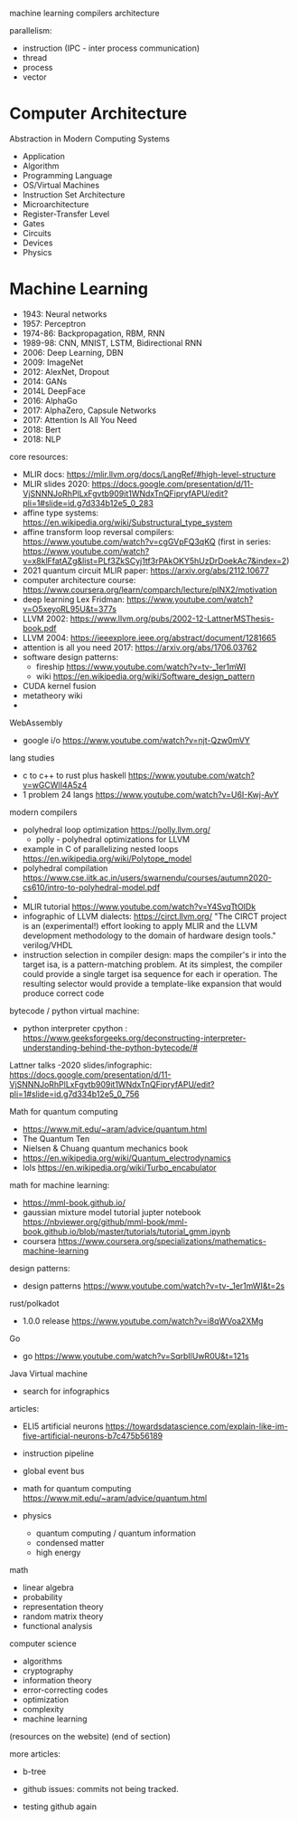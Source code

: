 machine learning
compilers
architecture

parallelism:
- instruction (IPC - inter process communication)
- thread
- process
- vector 

# Computer Architecture
Abstraction in Modern Computing Systems
- Application
- Algorithm
- Programming Language
- OS/Virtual Machines
- Instruction Set Architecture
- Microarchitecture
- Register-Transfer Level
- Gates
- Circuits
- Devices
- Physics

# Machine Learning 
- 1943: Neural networks
- 1957: Perceptron
- 1974-86: Backpropagation, RBM, RNN
- 1989-98: CNN, MNIST, LSTM, Bidirectional RNN
- 2006: Deep Learning, DBN
- 2009: ImageNet
- 2012: AlexNet, Dropout
- 2014: GANs
- 2014L DeepFace
- 2016: AlphaGo
- 2017: AlphaZero, Capsule Networks
- 2017: Attention Is All You Need
- 2018: Bert
- 2018: NLP

core resources:
- MLIR docs: https://mlir.llvm.org/docs/LangRef/#high-level-structure 
- MLIR slides 2020: https://docs.google.com/presentation/d/11-VjSNNNJoRhPlLxFgvtb909it1WNdxTnQFipryfAPU/edit?pli=1#slide=id.g7d334b12e5_0_283 
- affine type systems: https://en.wikipedia.org/wiki/Substructural_type_system 
- affine transform loop reversal compilers: https://www.youtube.com/watch?v=cgGVpFQ3qKQ (first in series: https://www.youtube.com/watch?v=x8klFfatAZg&list=PLf3ZkSCyj1tf3rPAkOKY5hUzDrDoekAc7&index=2)
- 2021 quantum circuit MLIR paper: https://arxiv.org/abs/2112.10677 
- computer architecture course: https://www.coursera.org/learn/comparch/lecture/pINX2/motivation 
- deep learning Lex Fridman: https://www.youtube.com/watch?v=O5xeyoRL95U&t=377s 
- LLVM 2002: https://www.llvm.org/pubs/2002-12-LattnerMSThesis-book.pdf
- LLVM 2004: https://ieeexplore.ieee.org/abstract/document/1281665 
- attention is all you need 2017: https://arxiv.org/abs/1706.03762
- software design patterns:
  - fireship https://www.youtube.com/watch?v=tv-_1er1mWI
  - wiki https://en.wikipedia.org/wiki/Software_design_pattern
- CUDA kernel fusion 
- metatheory wiki
- 

WebAssembly
- google i/o https://www.youtube.com/watch?v=njt-Qzw0mVY 

lang studies
- c to c++ to rust plus haskell https://www.youtube.com/watch?v=wGCWlI4A5z4 
- 1 problem 24 langs https://www.youtube.com/watch?v=U6I-Kwj-AvY 


modern compilers
- polyhedral loop optimization https://polly.llvm.org/ 
  - polly - polyhedral optimizations for LLVM
- example in C of parallelizing nested loops https://en.wikipedia.org/wiki/Polytope_model 
- polyhedral compilation https://www.cse.iitk.ac.in/users/swarnendu/courses/autumn2020-cs610/intro-to-polyhedral-model.pdf 
- 
- MLIR tutorial https://www.youtube.com/watch?v=Y4SvqTtOIDk 
- infographic of LLVM dialects: https://circt.llvm.org/ "The CIRCT project is an (experimental!) effort looking to apply MLIR and the LLVM development methodology to the domain of hardware design tools." verilog/VHDL 
- instruction selection in compiler design: maps the compiler's ir into the target isa, is a pattern-matching problem. At its simplest, the compiler could provide a single target isa sequence for each ir operation. The resulting selector would provide a template-like expansion that would produce correct code 

bytecode / python virtual machine:
- python interpreter cpython : https://www.geeksforgeeks.org/deconstructing-interpreter-understanding-behind-the-python-bytecode/#

Lattner talks
-2020 slides/infographic: https://docs.google.com/presentation/d/11-VjSNNNJoRhPlLxFgvtb909it1WNdxTnQFipryfAPU/edit?pli=1#slide=id.g7d334b12e5_0_756 

Math for quantum computing 
- https://www.mit.edu/~aram/advice/quantum.html
- The Quantum Ten
- Nielsen & Chuang quantum mechanics book
- https://en.wikipedia.org/wiki/Quantum_electrodynamics
- lols https://en.wikipedia.org/wiki/Turbo_encabulator 


math for machine learning:
- https://mml-book.github.io/
- gaussian mixture model tutorial jupter notebook https://nbviewer.org/github/mml-book/mml-book.github.io/blob/master/tutorials/tutorial_gmm.ipynb 
- coursera https://www.coursera.org/specializations/mathematics-machine-learning 

design patterns:
- design patterns https://www.youtube.com/watch?v=tv-_1er1mWI&t=2s

rust/polkadot
- 1.0.0 release https://www.youtube.com/watch?v=i8qWVoa2XMg 

Go 
- go https://www.youtube.com/watch?v=SqrbIlUwR0U&t=121s 

Java Virtual machine
- search for infographics



articles:
- ELI5 artificial neurons https://towardsdatascience.com/explain-like-im-five-artificial-neurons-b7c475b56189
- instruction pipeline
- global event bus 
- math for quantum computing https://www.mit.edu/~aram/advice/quantum.html

- physics
  - quantum computing / quantum information
  - condensed matter
  - high energy

math
  - linear algebra
  - probability
  - representation theory
  - random matrix theory
  - functional analysis

computer science 
  - algorithms
  - cryptography
  - information theory
  - error-correcting codes
  - optimization
  - complexity
  - machine learning 

(resources on the website)
(end of section)

more articles:
- b-tree



- github issues: commits not being tracked.
- testing github again